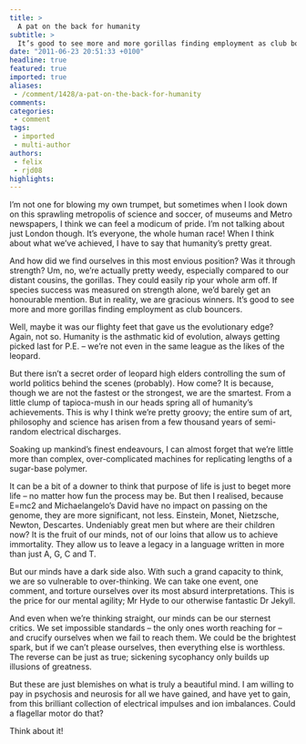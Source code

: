 ```yaml
---
title: >
  A pat on the back for humanity
subtitle: >
  It’s good to see more and more gorillas finding employment as club bouncers
date: "2011-06-23 20:51:33 +0100"
headline: true
featured: true
imported: true
aliases:
 - /comment/1428/a-pat-on-the-back-for-humanity
comments:
categories:
 - comment
tags:
 - imported
 - multi-author
authors:
 - felix
 - rjd08
highlights:
---
```


I’m not one for blowing my own trumpet, but sometimes when I look down on this sprawling metropolis of science and soccer, of museums and Metro newspapers, I think we can feel a modicum of pride. I’m not talking about just London though. It’s everyone, the whole human race! When I think about what we’ve achieved, I have to say that humanity’s pretty great.

And how did we find ourselves in this most envious position? Was it through strength? Um, no, we’re actually pretty weedy, especially compared to our distant cousins, the gorillas. They could easily rip your whole arm off. If species success was measured on strength alone, we’d barely get an honourable mention. But in reality, we are gracious winners. It’s good to see more and more gorillas finding employment as club bouncers.

Well, maybe it was our flighty feet that gave us the evolutionary edge? Again, not so. Humanity is the asthmatic kid of evolution, always getting picked last for P.E. – we’re not even in the same league as the likes of the leopard.

But there isn’t a secret order of leopard high elders controlling the sum of world politics behind the scenes (probably). How come? It is because, though we are not the fastest or the strongest, we are the smartest. From a little clump of tapioca-mush in our heads spring all of humanity’s achievements. This is why I think we’re pretty groovy; the entire sum of art, philosophy and science has arisen from a few thousand years of semi-random electrical discharges.

Soaking up mankind’s finest endeavours, I can almost forget that we’re little more than complex, over-complicated machines for replicating lengths of a sugar-base polymer.

It can be a bit of a downer to think that purpose of life is just to beget more life – no matter how fun the process may be. But then I realised, because E=mc2 and Michaelangelo’s David have no impact on passing on the genome, they are more significant, not less. Einstein, Monet, Nietzsche, Newton, Descartes. Undeniably great men but where are their children now? It is the fruit of our minds, not of our loins that allow us to achieve immortality. They allow us to leave a legacy in a language written in more than just A, G, C and T.

But our minds have a dark side also. With such a grand capacity to think, we are so vulnerable to over-thinking. We can take one event, one comment, and torture ourselves over its most absurd interpretations. This is the price for our mental agility; Mr Hyde to our otherwise fantastic Dr Jekyll.

And even when we’re thinking straight, our minds can be our sternest critics. We set impossible standards – the only ones worth reaching for – and crucify ourselves when we fail to reach them. We could be the brightest spark, but if we can’t please ourselves, then everything else is worthless. The reverse can be just as true; sickening sycophancy only builds up illusions of greatness.

But these are just blemishes on what is truly a beautiful mind. I am willing to pay in psychosis and neurosis for all we have gained, and have yet to gain, from this brilliant collection of electrical impulses and ion imbalances. Could a flagellar motor do that?

Think about it!
